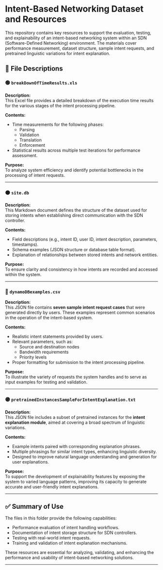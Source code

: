 # Intent-Based Networking Dataset and Resources

This repository contains key resources to support the evaluation, testing, and explainability of an intent-based networking system within an SDN (Software-Defined Networking) environment. The materials cover performance measurement, dataset structure, sample intent requests, and pretrained linguistic variations for intent explanation.

## 📂 File Descriptions

### 🟢 `breakDownOfTimeResults.xls`
**Description:**  
This Excel file provides a detailed breakdown of the execution time results for the various stages of the intent processing pipeline.

**Contents:**  
- Time measurements for the following phases:
  - Parsing
  - Validation
  - Translation
  - Enforcement
- Statistical results across multiple test iterations for performance assessment.

**Purpose:**  
To analyze system efficiency and identify potential bottlenecks in the processing of intent requests.

---

### 🟠 `site.db`
**Description:**  
This Markdown document defines the structure of the dataset used for storing intents when establishing direct communication with the SDN controller.

**Contents:**  
- Field descriptions (e.g., intent ID, user ID, intent description, parameters, timestamps).
- Schema examples (JSON structure or database table format).
- Explanation of relationships between stored intents and network entities.

**Purpose:**  
To ensure clarity and consistency in how intents are recorded and accessed within the system.

---

### 🔵 `dynamoDBexamples.csv`
**Description:**  
This JSON file contains **seven sample intent request cases** that were generated directly by users. These examples represent common scenarios in the operation of the intent-based system.

**Contents:**  
- Realistic intent statements provided by users.
- Relevant parameters, such as:
  - Source and destination nodes
  - Bandwidth requirements
  - Priority levels
- Proper formatting for submission to the intent processing pipeline.

**Purpose:**  
To illustrate the variety of requests the system handles and to serve as input examples for testing and validation.

---

### 🟣 `pretrainedInstancesSampleForIntentExplanation.txt`
**Description:**  
This JSON file includes a subset of pretrained instances for the **intent explanation module**, aimed at covering a broad spectrum of linguistic variations.

**Contents:**  
- Example intents paired with corresponding explanation phrases.
- Multiple phrasings for similar intent types, enhancing linguistic diversity.
- Designed to improve natural language understanding and generation for user explanations.

**Purpose:**  
To support the development of explainability features by exposing the system to varied language patterns, improving its capacity to generate accurate and user-friendly intent explanations.

---

## ✅ Summary of Use

The files in this folder provide the following capabilities:
- Performance evaluation of intent handling workflows.
- Documentation of intent storage structure for SDN controllers.
- Testing with real-world intent requests.
- Training and validation of intent explanation mechanisms.

These resources are essential for analyzing, validating, and enhancing the performance and usability of intent-based networking solutions.

---
